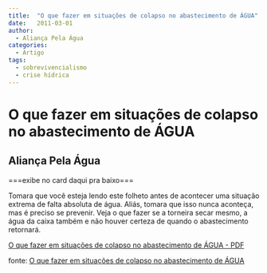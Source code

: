 ```yaml
---
title:  "O que fazer em situações de colapso no abastecimento de ÁGUA"
date:   2011-03-01
author:
  - Aliança Pela Água
categories:
  - Artigo
tags:
  - sobrevivencialismo
  - crise hídrica
---
```



# O que fazer em situações de colapso no abastecimento de ÁGUA
## Aliança Pela Água

===exibe no card daqui pra baixo===


Tomara que você esteja lendo este folheto antes de acontecer uma situação extrema de falta absoluta de água. Aliás, tomara que isso nunca aconteça, mas é preciso se prevenir. Veja o que fazer se a torneira secar mesmo, a água da caixa também e não houver certeza de quando o abastecimento retornará.

[O que fazer em situações de colapso no abastecimento de ÁGUA - PDF](http://www.cbhdoce.org.br/wp-content/uploads/2015/11/Cartilha_ColapsoAbastecimento.pdf)

fonte: [O que fazer em situações de colapso no abastecimento de ÁGUA](http://www.cbhdoce.org.br)
